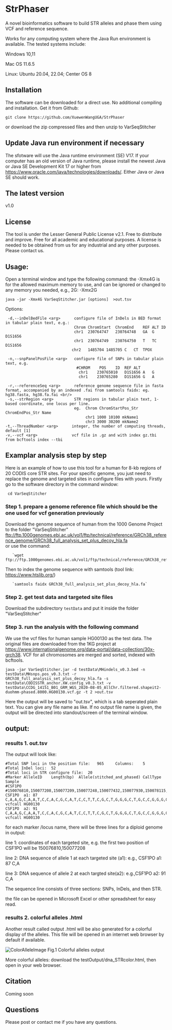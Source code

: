 # StrPhaser
A novel bioinformatics software to build STR alleles and phase them using VCF and reference sequence.

Works for any computing system where the Java Run environment is available. The tested systems include:

Windows 10,11

Mac OS 11.6.5

Linux: Ubuntu 20.04, 22.04; Center OS 8

## Installation 
The software can be downloaded for a direct use. No additional compiling and installation.  Get it from Github: 

`git clone https://github.com/XuewenWangUGA/StrPhaser`

or download the zip compressed files and then unzip to VarSeqStitcher

## Update Java run environment if necessary
The sfotware will use the Java runtime environment (SE) V17. If your computer has an old version of Java runtime, please install the newest Java or Java SE Development Kit 17 or higher from https://www.oracle.com/java/technologies/downloads/. Either Java or Java SE should work.

## The latest version 
v1.0

## License
The tool is under the Lesser General Public License v2.1. Free to distribute and improve. Free for all academic and educational purposes. A license is needed to be obtained from us for any industrial and any other purposes. Please contact us.

## Usage:
Open a terminal window and type the following command: the -Xmx4G is for the allowed maximum memory to use, and can be ignored or changed to any memory you needed, e.g., 2G: -Xmx2G

`java -jar -Xmx4G VarSeqStitcher.jar [options]  >out.tsv`

Options:  
    
     -d,--inDelBedFile <arg>      configure file of InDels in BED format in tabular plain text, e.g.: 
                                  Chrom	ChromStart	ChromEnd	REF	ALT	ID
                                  chr1	230764747	230764748	GA	G	D1S1656
                                  chr1	230764749	230764750	T	TC	D1S1656
                                 chr2	1485704	1485705	C	CT	TPOX
                              
     -n,--snpPanelPosFile <arg>   configure file of SNPs in tabular plain text, e.g.  
                                   #CHROM	 POS 	ID	REF	ALT
                                    chr1	230765010	D1S1656	A	G
                                    chr1	230765280	D1S1656	G	A
 
     -r,--referenceSeq <arg>      reference genome sequence file in fasta format, accompanied by an indexed .fai from samtools faidx: eg. hg38.fasta, hg38.fa.fai <br/>
     -s,--strRegion <arg>         STR regions in tabular plain text, 1-based coordinate, one locus per line.  
                                  eg.  Chrom ChromStartPos_Str ChromEndPos_Str Name
                                       chr1 1000 10100 mkName1
                                       chr3 3000 30200 mkName2
    -t,--ThreadNumber <arg>      integer, the number of computing threads, default [1]
    -v,--vcf <arg>               vcf file in .gz and with index gz.tbi from bcftools index --tbi


       
## Examplar analysis step by step
Here is an example of how to use this tool for a human for 8-kb regions of 20 CODIS core STR sites.  For your specific genome, you just need to replace the genome and targeted sites in configure files with yours.
Firstly go to the software directory in the command window:

` cd VarSeqStitcher`
       
### Step 1. prepare a genome reference file which should be the one used for vcf generation previously 
Download the genome sequence of human from the 1000 Genome Project to the folder "VarSeqStitcher" 
       ftp://ftp.1000genomes.ebi.ac.uk/vol1/ftp/technical/reference/GRCh38_reference_genome/GRCh38_full_analysis_set_plus_decoy_hla.fa	
or use the command: 

       `wget ftp://ftp.1000genomes.ebi.ac.uk/vol1/ftp/technical/reference/GRCh38_reference_genome/GRCh38_full_analysis_set_plus_decoy_hla.fa`

Then to index the genome sequence with samtools (tool link: https://www.htslib.org/)  

       `samtools faidx GRCh38_full_analysis_set_plus_decoy_hla.fa`
       
       
### Step 2. get test data and targeted site files 
Download the subdirectory `testData` and put it inside the folder "VarSeqStitcher"


### Step 3. run the analysis with the following command
We use the vcf files for human sample HG00130 as the test data. The original files are downloaded from the 1KG project at https://www.internationalgenome.org/data-portal/data-collection/30x-grch38. VCF for all chromosomes are merged and sorted, indexed with bcftools.
       
`java -jar VarSeqStitcher.jar -d testData\MHindels_v0.3.bed -n testData\MHsnps.pos_v0.3.txt -r GRCh38_full_analysis_set_plus_decoy_hla.fa -s testData\CODISSTR_anchor.XW.config_v0.3.txt -v testData\CCDG_14151_B01_GRM_WGS_2020-08-05_AllChr.filtered.shapeit2-duohmm-phased.8000.HG00130.vcf.gz -t 2 >out.tsv`


Here the output will be saved to "out.tsv", which is a tab seperated plain text. You can give any file name as like. If no output file name is given, the output will be directed into standout/screen of the terminal window.


## output: 
### results 1. out.tsv

The output will look like:

    #Total SNP loci in the position file:	965 	Columns:	5
    #Total InDel loci:	52
    #Total loci in STR configure file:	20
    #Marker	AlleleID	Length(bp)	Allele(stitched_and_phased)	CallType	Sample
    #CSF1PO        #150076810,150077208,150077209,150077248,150077432,150077930,150078115,150078547,150078565,150078667,150078700,150078856,150079140,150079167,150079266,150079332,150079368,150079539,150079547,150079796,150079818,150079998,150080011,150080550,150080613,150080780,150080990,150081238,150081390,150081538,150081664,150082349,150082446,150082478,150082618,150083032,150083033,150083645,150083666,150084099,150084113,150084310,150084394,150084398;150079596,150079750,150079977;150076324		
    CSF1PO	a1:	87	C,A,A,G,C,A,A,T,C,C,A,C,G,C,A,T,C,C,T,T,C,G,C,T,G,G,G,C,T,G,C,C,G,G,G,G,T,T,C,G,G,G,G,G;T,T,G;ATCTATCTATCTATCTATCTATCTATCTATCTATCTATCT	vcfcall	HG00130
    CSF1PO	a2:	91	C,A,A,G,C,A,A,T,C,C,A,C,G,C,A,T,C,C,T,T,C,G,C,T,G,G,G,C,T,G,C,C,G,G,G,G,C,T,T,C,G,A,G,G;T,T,G;ATCTATCTATCTATCTATCTATCTATCTATCTATCTATCTATCT	vcfcall	HG00130

for each marker /locus name, there will be three lines for a diploid genome in output: 

line 1: coordinates of each targeted site, e.g. the first two position of CSF1PO will be 150076810,150077208

line 2: DNA sequence of allele 1 at each targeted site (a1): e.g., CSF1PO	a1:	87	C,A

line 3: DNA sequence of allele 2 at each targted site(a2): e.g.,CSF1PO	a2:	91	C,A

The sequence line consists of three sections: SNPs, InDels, and then STR.

the file can be opened in Microsoft Excel or other spreadsheet for easy read.

### results 2. colorful alleles .html

Another result called output .html will be also generated for a colorful display of the alleles. This file will be opened in an internet web browser by default if available.

![ColorAlleleImage](VarSeqStitcher_test.PNG) Fig.1 Colorful alleles output  

More colorful alleles: download the testOutput/dna_STRcolor.html, then open in your web browser. 


## Citation

Coming soon

## Questions

Please post or contact me if you have any questions.

       


                              
